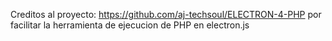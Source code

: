 Creditos al proyecto: https://github.com/aj-techsoul/ELECTRON-4-PHP por facilitar la herramienta de ejecucion de PHP en electron.js
